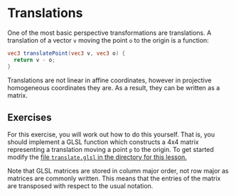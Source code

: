 # Translations

One of the most basic perspective transformations are translations.  A translation of a vector `v` moving the point `o` to the origin is a function:

```glsl
vec3 translatePoint(vec3 v, vec3 o) {
  return v - o;
}
```

Translations are not linear in affine coordinates, however in projective homogeneous coordinates they are.  As a result, they can be written as a matrix.  

## Exercises

For this exercise, you will work out how to do this yourself.  That is, you should implement a GLSL function which constructs a 4x4 matrix representing a translation moving a point `p` to the origin. To get started modify the <a href="/open/geom-2" target="_blank">file `translate.glsl` in the directory for this lesson.</a>

Note that GLSL matrices are stored in column major order, not row major as matrices are commonly written.  This means that the entries of the matrix are transposed with respect to the usual notation.